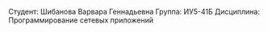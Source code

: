 Студент: Шибанова Варвара Геннадьевна 
Группа: ИУ5-41Б
Дисциплина: Программирование сетевых приложений
